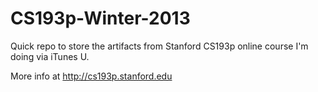 CS193p-Winter-2013
==================

Quick repo to store the artifacts from Stanford CS193p online course I'm doing via iTunes U.

More info at http://cs193p.stanford.edu
